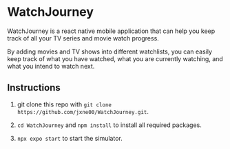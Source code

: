 # WatchJourney

WatchJourney is a react native mobile application that can help you keep track of all your TV series and movie watch progress.

By adding movies and TV shows into different watchlists, you can easily keep track of what you have watched, what you are currently watching, and what you intend to watch next.

## Instructions

1. git clone this repo with `git clone https://github.com/jxne00/WatchJourney.git`.

2. `cd WatchJourney` and `npm install` to install all required packages.

3. `npx expo start` to start the simulator.
